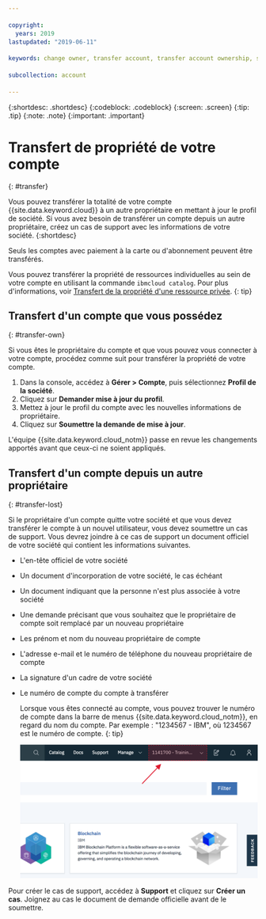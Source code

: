 ```yaml
---

copyright:
  years: 2019
lastupdated: "2019-06-11"

keywords: change owner, transfer account, transfer account ownership, switch owner, transfer owner

subcollection: account

---
```


{:shortdesc: .shortdesc}
{:codeblock: .codeblock}
{:screen: .screen}
{:tip: .tip}
{:note: .note}
{:important: .important}

# Transfert de propriété de votre compte
{: #transfer}

Vous pouvez transférer la totalité de votre compte {{site.data.keyword.cloud}} à un autre propriétaire en mettant à jour le profil de société. Si vous avez besoin de transférer un compte depuis un autre propriétaire, créez un cas de support avec les informations de votre société.
{:shortdesc}

Seuls les comptes avec paiement à la carte ou d'abonnement peuvent être transférés.

Vous pouvez transférer la propriété de ressources individuelles au sein de votre compte en utilisant la commande `ibmcloud catalog`. Pour plus d'informations, voir [Transfert de la propriété d'une ressource privée](/docs/account?topic=account-include#owners).
{: tip}

## Transfert d'un compte que vous possédez
{: #transfer-own}

Si vous êtes le propriétaire du compte et que vous pouvez vous connecter à votre compte, procédez comme suit pour transférer la propriété de votre compte.

1. Dans la console, accédez à **Gérer > Compte**, puis sélectionnez **Profil de la société**.
1. Cliquez sur **Demander mise à jour du profil**.
1. Mettez à jour le profil du compte avec les nouvelles informations de propriétaire.
1. Cliquez sur **Soumettre la demande de mise à jour**.

L'équipe {{site.data.keyword.cloud_notm}} passe en revue les changements apportés avant que ceux-ci ne soient appliqués.

## Transfert d'un compte depuis un autre propriétaire
{: #transfer-lost}

Si le propriétaire d'un compte quitte votre société et que vous devez transférer le compte à un nouvel utilisateur, vous devez soumettre un cas de support. Vous devrez joindre à ce cas de support un document officiel de votre société qui contient les informations suivantes.
- L'en-tête officiel de votre société
- Un document d'incorporation de votre société, le cas échéant
- Un document indiquant que la personne n'est plus associée à votre société
- Une demande précisant que vous souhaitez que le propriétaire de compte soit remplacé par un nouveau propriétaire
- Les prénom et nom du nouveau propriétaire de compte
- L'adresse e-mail et le numéro de téléphone du nouveau propriétaire de compte
- La signature d'un cadre de votre société
- Le numéro de compte du compte à transférer

   Lorsque vous êtes connecté au compte, vous pouvez trouver le numéro de compte dans la barre de menus {{site.data.keyword.cloud_notm}}, en regard du nom du compte. Par exemple : "1234567 - IBM", où 1234567 est le numéro de compte.
   {: tip}

   ![Capture d'écran du sélecteur de compte dans la barre de menus de la console. Le sélecteur de compte affiche le nom de compte et le numéro de compte, et vous sélectionnez le compte en cours pour afficher la liste d'autres comptes auxquels vous pouvez accéder.](images/account-faq.svg "Le sélecteur de compte affiche le nom de compte et le numéro de compte, et vous sélectionnez le compte en cours pour afficher la liste d'autres comptes auxquels vous pouvez accéder.")

Pour créer le cas de support, accédez à **Support** et cliquez sur **Créer un cas**. Joignez au cas le document de demande officielle avant de le soumettre.
